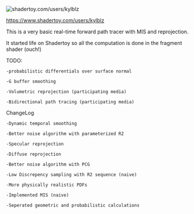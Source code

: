 ![shadertoy.com/users/kylblz](https://www.shadertoy.com/media/shaders/7lSyDc.jpg)

https://www.shadertoy.com/users/kylblz

This is a very basic real-time forward path tracer with MIS and reprojection.

It started life on Shadertoy so all the computation is done in the fragment shader (ouch!)

TODO:

	-probabilistic differentials over surface normal

	-G buffer smoothing

	-Volumetric reprojection (participating media)

	-Bidirectional path tracing (participating media)


ChangeLog
        
	-Dynamic temporal smoothing

	-Better noise algorithm with parameterized R2

	-Specular reprojection

	-Diffuse reprojection

	-Better noise algorithm with PCG

	-Low Discrepency sampling with R2 sequence (naive)

	-More physically realistic PDFs

	-Implemented MIS (naive)

	-Seperated geometric and probabilistic calculations
